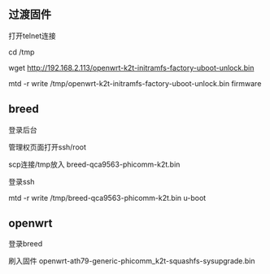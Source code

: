 ## 过渡固件

打开telnet连接

cd /tmp

wget http://192.168.2.113/openwrt-k2t-initramfs-factory-uboot-unlock.bin

mtd -r write /tmp/openwrt-k2t-initramfs-factory-uboot-unlock.bin firmware

## breed

登录后台

管理权页面打开ssh/root

scp连接/tmp放入 breed-qca9563-phicomm-k2t.bin

登录ssh

mtd -r write /tmp/breed-qca9563-phicomm-k2t.bin u-boot

## openwrt

登录breed

刷入固件 openwrt-ath79-generic-phicomm_k2t-squashfs-sysupgrade.bin
